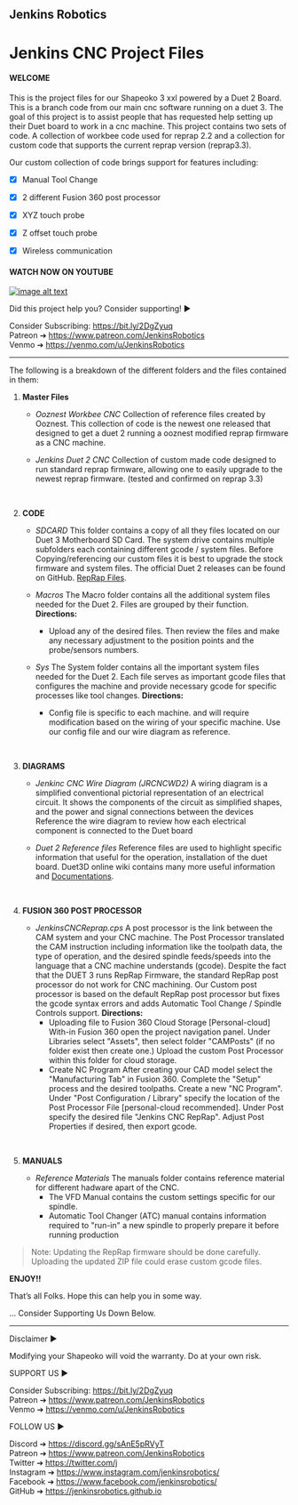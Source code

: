 ## Jenkins Robotics
# Jenkins CNC Project Files
<!-- This is commented out. -->


#### WELCOME

 This is the project files for our Shapeoko 3 xxl powered by a Duet 2 Board. This is a branch code from our main cnc software running on a duet 3. The goal of this project is to assist people that has requested help setting up their Duet board to work in a cnc machine. This project contains two sets of code. A collection of workbee code used for reprap 2.2 and a collection for custom code that supports the current reprap version (reprap3.3).
 
   Our custom collection of code brings support for features  including: 
- [x] Manual Tool Change
- [x] 2 different Fusion 360 post processor 
- [x] XYZ touch probe 
- [x] Z offset touch probe
- [x] Wireless communication
  


#### WATCH NOW ON YOUTUBE
[![image alt text](http://img.youtube.com/vi/w-qWbZ5-IQw/0.jpg)](https://youtube.com/playlist?list=PLNTKXZ4hgP_jekZOWw05JcJtyseCdSsIV "YouTube")
&nbsp;

Did this project help you? Consider supporting! ►

Consider Subscribing: https://bit.ly/2DgZyuq <br>
Patreon ➔ https://www.patreon.com/JenkinsRobotics <br>
Venmo ➔ https://venmo.com/u/JenkinsRobotics <br>



___

The following is a breakdown of the different folders and the files contained in them:

1. **Master Files**
   - *Ooznest Workbee CNC*
    Collection of reference files created by Ooznest. This collection of code is the newest one released that designed to get a duet 2 running a ooznest modified reprap firmware as a CNC machine.  

   - *Jenkins Duet 2 CNC*
    Collection of custom made code designed to run standard reprap firmware, allowing one to easily upgrade to the newest reprap firmware. (tested and confirmed on reprap 3.3)
    
    &nbsp;
2. **CODE**  
   - *SDCARD*
    This folder contains a copy of all they files located on our Duet 3 Motherboard SD Card. The system drive contains multiple subfolders each containing different gcode / system files. Before Copying/referencing our  custom files it is best to upgrade the stock firmware and system files. The official Duet 2 releases can be found on GitHub.  [RepRap Files](https://github.com/Duet3D "Duet3D").
      
   - *Macros*
    The Macro folder contains all the additional system files needed for the Duet 2. Files are grouped by their function. 
     **Directions:**
        - Upload any of the desired files. Then review the files and make any necessary  adjustment to the position points and the probe/sensors numbers.  

   - *Sys*
    The System folder contains all the important system files needed for the Duet 2. Each file serves as important gcode files that configures the machine and provide necessary gcode for specific processes like tool changes. 
        **Directions:**
        - Config file is specific to each machine. and will require modification based on the wiring of your specific machine. Use our config file and our wire diagram as reference. 



    &nbsp;
3. **DIAGRAMS**
   - *Jenkinc CNC Wire Diagram (JRCNCWD2)*
    A wiring diagram is a simplified conventional pictorial representation of an electrical circuit. It shows the components of the circuit as simplified shapes, and the power and signal connections between the devices Reference the wire diagram to review how each electrical component is connected to the Duet board

   - *Duet 2 Reference files*
    Reference files are used to highlight specific information that useful for the operation, installation of the duet board.  Duet3D online wiki contains many more useful information and [Documentations](https://duet3d.dozuki.com/ "Duet3D").
  
    &nbsp;
4. **FUSION 360 POST PROCESSOR**
     
   - *JenkinsCNCReprap.cps*
    A post processor is the link between the CAM system and your CNC machine. The Post Processor translated the CAM instruction including information like the toolpath data, the type of operation, and the desired spindle feeds/speeds into the language that a CNC machine understands (gcode). Despite the fact that the DUET 3 runs RepRap Firmware, the standard RepRap post processor do not work for CNC machining. Our Custom post processor is based on the default RepRap post processor but fixes the gcode syntax errors and adds  Automatic Tool Change / Spindle Controls support. 
    **Directions:**
      - Uploading file to Fusion 360 Cloud Storage [Personal-cloud]
        With-in Fusion 360 open the project navigation panel. Under Libraries select "Assets", then select folder "CAMPosts" (if no folder exist then create one.) Upload the custom Post Processor within this folder for cloud storage. 
      - Create NC Program
        After creating your CAD model select the "Manufacturing Tab" in Fusion 360. Complete the "Setup" process and the desired toolpaths. Create a new "NC Program".  Under "Post Configuration / Library" specify the location of the Post Processor File [personal-cloud recommended]. Under Post specify the desired file "Jenkins CNC RepRap". Adjust Post Properties if desired, then export gcode.  


    &nbsp;
5. **MANUALS**
   - *Reference Materials*
    The manuals folder contains reference material for different hadware apart of the CNC. 
      - The VFD Manual contains the custom settings specific for our spindle.
      - Automatic Tool Changer (ATC) manual contains information required to "run-in" a new spindle to properly prepare it before running production
      


> Note: Updating the RepRap firmware should be done carefully. Uploading the updated ZIP file could erase custom gcode files. 


**ENJOY!!**

That’s  all Folks. Hope this can help you in some way.

... Consider Supporting Us Down Below. 

---


Disclaimer ►

Modifying your Shapeoko  will void the warranty. Do at your own risk.



SUPPORT US ► 

Consider Subscribing: https://bit.ly/2DgZyuq <br>
Patreon ➔ https://www.patreon.com/JenkinsRobotics  <br>
Venmo ➔ https://venmo.com/u/JenkinsRobotics <br>


FOLLOW US ►

Discord ➔ https://discord.gg/sAnE5pRVyT <br>
Patreon ➔ https://www.patreon.com/JenkinsRobotics <br>
Twitter ➔ https://twitter.com/j <br>
Instagram  ➔ https://www.instagram.com/jenkinsrobotics/ <br>
Facebook ➔ https://www.facebook.com/jenkinsrobotics/  <br>
GitHub  ➔ https://jenkinsrobotics.github.io <br>
